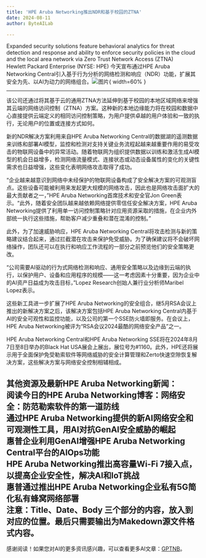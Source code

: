 ```yaml
---
title: 'HPE Aruba Networking推出NDR和基于校园的ZTNA'
date: 2024-08-11
author: ByteAILab

---
```


Expanded security solutions feature behavioral analytics for threat detection and response and ability to enforce security policies in the cloud and the local area network via Zero Trust Network Access (ZTNA)  
Hewlett Packard Enterprise (NYSE: HPE) 今天宣布通过HPE Aruba Networking Central引入基于行为分析的网络检测和响应（NDR）功能，扩展其安全为先、以AI为动力的网络组合。![图片](https://ai-techpark.com/wp-content/uploads/2024/08/HPE-Aruba-960x540.jpg){ width=60% }

---

该公司还通过将其基于云的通用ZTNA方法延伸到基于校园的本地区域网络来增强其云端的网络访问控制（ZTNA）方案。这种新的本地边缘能力将在校园和数据中心直接提供云端定义的相同访问控制策略，为用户提供卓越的用户体验和一致的执行，无论用户的位置或连接方式如何。

新的NDR解决方案利用来自HPE Aruba Networking Central的数据湖的遥测数据来训练和部署AI模型，监控和检测对支持关键业务流程起越来越重要作用的易受攻击的物联网设备中的异常活动。随着物联网为组织提供数据以训练和激活生成AI模型的机会日益增多，检测网络流量模式、连接状态或动态设备属性的变化的关键性需求也日益增强，这些变化表明网络攻击取得了成功。

“企业越来越意识到网络中未经保护的物联网设备构成了安全解决方案的可观测盲点。这些设备可能被利用来发起更大规模的网络攻击，因此也是网络攻击面扩大的最大贡献者之一，”HPE Aruba Networking首席技术和安全官Jon Green表示。“此外，随着安全团队越来越依赖网络提供零信任安全解决方案，HPE Aruba Networking提供了利用单一访问控制策略针对应用资源采取的措施，在企业内外部统一执行这些措施，帮助客户减少重叠和潜在混淆的控制。”

此外，为了加速威胁响应，HPE Aruba Networking Central将攻击检测与新的策略建议结合起来，通过拦截潜在攻击来保护免受威胁。为了确保建议将不会破坏网络操作，团队还可以在执行和响应工作流程的一部分之前预览他们的安全策略更改。

“公司需要AI驱动的行为式网络检测和响应、通用安全策略以及边缘到云端的执行，以保护用户、设备和应用程序的规模——这一考虑因素十分重要，因为企业中的AI资产日益成为攻击目标，”Lopez Research创始人兼行业分析师Maribel Lopez表示。

这些新工具进一步扩展了HPE Aruba Networking的安全组合，继5月RSA会议上推出的新解决方案之后，该解决方案包括HPE Aruba Networking Central内基于AI的安全可观性和监控功能，以及公司的第一个SSE防火墙即服务。在会议上，HPE Aruba Networking被评为“RSA会议2024最酷的网络安全产品”之一。

HPE Aruba Networking Central和HPE Aruba Networking SSE将在2024年8月7日至8日举办的Black Hat USA展会上展出，展位号为#1160。此外，HPE还将展示用于全面保护免受勒索软件等网络威胁的安全计算管理和Zerto快速空隙恢复解决方案，这些解决方案与网络安全控制相辅相成。

其他资源及最新HPE Aruba Networking新闻：  
阅读今日的HPE Aruba Networking博客：网络安全：防范勒索软件的第一道防线  
通过HPE Aruba Networking提供的新AI网络安全和可观测性工具，用AI对抗GenAI安全威胁的崛起  
惠普企业利用GenAI增强HPE Aruba Networking Central平台的AIOps功能  
HPE Aruba Networking推出高容量Wi-Fi 7接入点，以提高企业安全性，解决AI和IoT挑战  
惠普通过推出HPE Aruba Networking企业私有5G简化私有蜂窝网络部署  
注意：Title、Date、Body 三个部分的内容，放入到对应的位置。最后只需要输出为Makedown源文件格式内容。
---
感谢阅读！如果您对AI的更多资讯感兴趣，可以查看更多AI文章：[GPTNB](https://gptnb.com)。